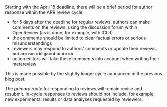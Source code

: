 Starting with the April 15 deadline, there will be a brief period for author response within the ARR review cycle.
* for 5 days after the deadline for regular reviews, authors can make comments on the reviews, using the discussion forum within OpenReview (as is done, for example, with ICLR)
* the comments should be limited to clear factual errors or serious misunderstandings
* reviewers may respond to authors' comments or update their reviews, but are not obligated to do so
* action editors will take these comments into account when writing their metareview

This is made possible by the slightly longer cycle announced in the previous blog post.

The *primary route* for responding to reviews will remain revise and resubmit. In-cycle responses to reviews should not include, for example, new experimental results or data analyses requested by reviewers.
